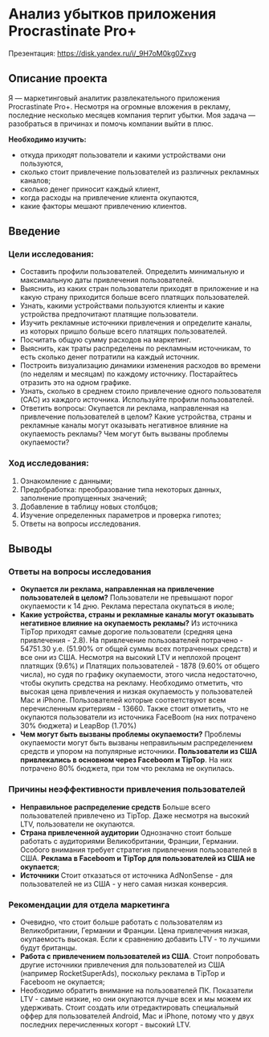 # Анализ убытков приложения Procrastinate Pro+

Презентация: https://disk.yandex.ru/i/_9H7oM0kg0Zxvg

## Описание проекта

Я — маркетинговый аналитик развлекательного приложения Procrastinate Pro+. Несмотря на огромные вложения в рекламу, последние несколько месяцев компания терпит убытки. Моя задача — разобраться в причинах и помочь компании выйти в плюс.

**Необходимо изучить:**
- откуда приходят пользователи и какими устройствами они пользуются,
- сколько стоит привлечение пользователей из различных рекламных каналов;
- сколько денег приносит каждый клиент,
- когда расходы на привлечение клиента окупаются,
- какие факторы мешают привлечению клиентов.

## Введение

### Цели исследования:

- Составить профили пользователей. Определить минимальную и максимальную даты привлечения пользователей.
- Выяснить, из каких стран пользователи приходят в приложение и на какую страну приходится больше всего платящих пользователей. 
- Узнать, какими устройствами пользуются клиенты и какие устройства предпочитают платящие пользователи. 
- Изучить рекламные источники привлечения и определите каналы, из которых пришло больше всего платящих пользователей. 
- Посчитать общую сумму расходов на маркетинг.
- Выяснить, как траты распределены по рекламным источникам, то есть сколько денег потратили на каждый источник.
- Построить визуализацию динамики изменения расходов во времени (по неделям и месяцам) по каждому источнику. Постарайтесь отразить это на одном графике.
- Узнать, сколько в среднем стоило привлечение одного пользователя (CAC) из каждого источника. Используйте профили пользователей.
- Ответить вопросы: Окупается ли реклама, направленная на привлечение пользователей в целом? Какие устройства, страны и рекламные каналы могут оказывать негативное влияние на окупаемость рекламы? Чем могут быть вызваны проблемы окупаемости?

### Ход исследования:

1. Ознакомление с данными;
2. Предобработка: преобразование типа некоторых данных, заполнение пропущенных значений;
3. Добавление в таблицу новых столбцов;
4. Изучение определенных параметров и проверка гипотез;
5. Ответы на вопросы исследования.

## Выводы

### Ответы на вопросы исследования
- **Окупается ли реклама, направленная на привлечение пользователей в целом?** Пользователи не превышают порог окупаемости к 14 дню. Реклама перестала окупаться в июле;
- **Какие устройства, страны и рекламные каналы могут оказывать негативное влияние на окупаемость рекламы?** Из источника TipTop приходят самые дорогие пользователи (средняя цена привлечения - 2.8). На привлечение пользователей потрачено - 54751.30 у.е. (51.90% от общей суммы всех потраченных средств) и все они из США. Несмотря на высокий LTV и неплохой процент платящих (9.6%)  и Платящих пользователей - 1878 (9.60% от общего числа), но судя по графику окупаемости, этого числа недостаточно, чтобы окупить средства на рекламу. Необходимо отметить, что высокая цена привлечения и низкая окупаемость у пользователей Mac и iPhone. Пользователей которые соответствуют всем перечисленным критериям - 13660. Также стоит отметить, что не окупаются пользователи из источника FaceBoom (на них потрачено 30% бюджета) и LeapBop (1.70%)
- **Чем могут быть вызваны проблемы окупаемости?** Проблемы окупаемости могут быть вызваны неправильным распределением средств и упором на популярные источники. **Пользователи из США привлекались в основном через Faceboom и TipTop**. На них потрачено 80% бюджета, при том что реклама не окупилась.

### Причины неэффективности привлечения пользователей

- **Неправильное распределение средств** Больше всего пользователей привлечено из TipTop. Даже несмотря на высокий LTV, пользователи не окупаются. 
- **Страна привлеченной аудитории** Однозначно стоит больше работать с аудиториями Великобритании, Франции, Германии. Особого внимания требует стратегия привлечения пользователей в США. **Реклама в Faceboom и TipTop для пользователей из США не окупается**;
- **Источники** Стоит отказаться от источника AdNonSense - для пользователей не из США - у него самая низкая конверсия.
  
### Рекомендации для отдела маркетинга

- Очевидно, что стоит больше работать с пользователям из Великобритании, Германии и Франции. Цена привлечения низкая, окупаемость высокая. Если к сравнению добавить LTV - то лучшими будут британцы. 
- **Работа с привлечением пользователей из США**. Стоит попробовать другие источники привлечения для пользователей из США (например RocketSuperAds), поскольку реклама в TipTop и Faceboom не окупается;
- Необходимо обратить внимание на пользователей ПК. Показатели LTV - самые низкие, но они окупаются лучше всех и мы можем их удерживать. Стоит создать или отредактировать специальный оффер для пользователей Android, Mac и iPhone, потому что у двух последних перечисленных когорт - высокий LTV.
